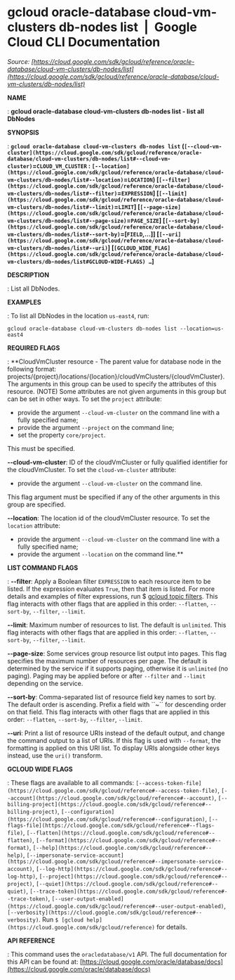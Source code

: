 # gcloud oracle-database cloud-vm-clusters db-nodes list  |  Google Cloud CLI Documentation

*Source: [https://cloud.google.com/sdk/gcloud/reference/oracle-database/cloud-vm-clusters/db-nodes/list](https://cloud.google.com/sdk/gcloud/reference/oracle-database/cloud-vm-clusters/db-nodes/list)*

**NAME**

: **gcloud oracle-database cloud-vm-clusters db-nodes list - list all DbNodes**

**SYNOPSIS**

: **`gcloud oracle-database cloud-vm-clusters db-nodes list` (`[--cloud-vm-cluster](https://cloud.google.com/sdk/gcloud/reference/oracle-database/cloud-vm-clusters/db-nodes/list#--cloud-vm-cluster)`=`CLOUD_VM_CLUSTER` : `[--location](https://cloud.google.com/sdk/gcloud/reference/oracle-database/cloud-vm-clusters/db-nodes/list#--location)`=`LOCATION`) [`[--filter](https://cloud.google.com/sdk/gcloud/reference/oracle-database/cloud-vm-clusters/db-nodes/list#--filter)`=`EXPRESSION`] [`[--limit](https://cloud.google.com/sdk/gcloud/reference/oracle-database/cloud-vm-clusters/db-nodes/list#--limit)`=`LIMIT`] [`[--page-size](https://cloud.google.com/sdk/gcloud/reference/oracle-database/cloud-vm-clusters/db-nodes/list#--page-size)`=`PAGE_SIZE`] [`[--sort-by](https://cloud.google.com/sdk/gcloud/reference/oracle-database/cloud-vm-clusters/db-nodes/list#--sort-by)`=[`FIELD`,…]] [`[--uri](https://cloud.google.com/sdk/gcloud/reference/oracle-database/cloud-vm-clusters/db-nodes/list#--uri)`] [`[GCLOUD_WIDE_FLAG](https://cloud.google.com/sdk/gcloud/reference/oracle-database/cloud-vm-clusters/db-nodes/list#GCLOUD-WIDE-FLAGS) …`]**

**DESCRIPTION**

: List all DbNodes.

**EXAMPLES**

: To list all DbNodes in the location `us-east4`, run:

```
gcloud oracle-database cloud-vm-clusters db-nodes list --location=us-east4
```

**REQUIRED FLAGS**

: **CloudVmCluster resource - The parent value for database node in the following
format:
projects/{project}/locations/{location}/cloudVmClusters/{cloudVmCluster}. The
arguments in this group can be used to specify the attributes of this resource.
(NOTE) Some attributes are not given arguments in this group but can be set in
other ways.
To set the `project` attribute:

- provide the argument `--cloud-vm-cluster` on the command line with a
fully specified name;
- provide the argument `--project` on the command line;
- set the property `core/project`.

This must be specified.

**--cloud-vm-cluster**:
ID of the cloudVmCluster or fully qualified identifier for the cloudVmCluster.
To set the `cloud-vm-cluster` attribute:

- provide the argument `--cloud-vm-cluster` on the command line.

This flag argument must be specified if any of the other arguments in this group
are specified.

**--location**:
The location id of the cloudVmCluster resource.
To set the `location` attribute:

- provide the argument `--cloud-vm-cluster` on the command line with a
fully specified name;
- provide the argument `--location` on the command line.**

**LIST COMMAND FLAGS**

: **--filter**:
Apply a Boolean filter `EXPRESSION` to each resource item
to be listed. If the expression evaluates `True`, then that item is
listed. For more details and examples of filter expressions, run $ [gcloud topic filters](https://cloud.google.com/sdk/gcloud/reference/topic/filters). This flag
interacts with other flags that are applied in this order:
`--flatten`, `--sort-by`, `--filter`,
`--limit`.

**--limit**:
Maximum number of resources to list. The default is `unlimited`. This
flag interacts with other flags that are applied in this order:
`--flatten`, `--sort-by`, `--filter`,
`--limit`.

**--page-size**:
Some services group resource list output into pages. This flag specifies the
maximum number of resources per page. The default is determined by the service
if it supports paging, otherwise it is `unlimited` (no paging).
Paging may be applied before or after `--filter` and
`--limit` depending on the service.

**--sort-by**:
Comma-separated list of resource field key names to sort by. The default order
is ascending. Prefix a field with ``~´´ for descending order on that
field. This flag interacts with other flags that are applied in this order:
`--flatten`, `--sort-by`, `--filter`,
`--limit`.

**--uri**:
Print a list of resource URIs instead of the default output, and change the
command output to a list of URIs. If this flag is used with
`--format`, the formatting is applied on this URI list. To display
URIs alongside other keys instead, use the `uri()` transform.

**GCLOUD WIDE FLAGS**

: These flags are available to all commands: `[--access-token-file](https://cloud.google.com/sdk/gcloud/reference#--access-token-file)`,
`[--account](https://cloud.google.com/sdk/gcloud/reference#--account)`, `[--billing-project](https://cloud.google.com/sdk/gcloud/reference#--billing-project)`,
`[--configuration](https://cloud.google.com/sdk/gcloud/reference#--configuration)`,
`[--flags-file](https://cloud.google.com/sdk/gcloud/reference#--flags-file)`,
`[--flatten](https://cloud.google.com/sdk/gcloud/reference#--flatten)`, `[--format](https://cloud.google.com/sdk/gcloud/reference#--format)`, `[--help](https://cloud.google.com/sdk/gcloud/reference#--help)`, `[--impersonate-service-account](https://cloud.google.com/sdk/gcloud/reference#--impersonate-service-account)`,
`[--log-http](https://cloud.google.com/sdk/gcloud/reference#--log-http)`,
`[--project](https://cloud.google.com/sdk/gcloud/reference#--project)`, `[--quiet](https://cloud.google.com/sdk/gcloud/reference#--quiet)`, `[--trace-token](https://cloud.google.com/sdk/gcloud/reference#--trace-token)`, `[--user-output-enabled](https://cloud.google.com/sdk/gcloud/reference#--user-output-enabled)`,
`[--verbosity](https://cloud.google.com/sdk/gcloud/reference#--verbosity)`.
Run `$ [gcloud help](https://cloud.google.com/sdk/gcloud/reference)` for details.

**API REFERENCE**

: This command uses the `oracledatabase/v1` API. The full documentation
for this API can be found at: [https://cloud.google.com/oracle/database/docs](https://cloud.google.com/oracle/database/docs)